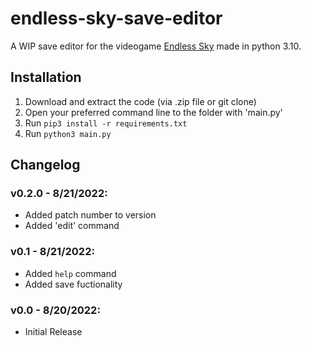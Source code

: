 # endless-sky-save-editor
A WIP save editor for the videogame [Endless Sky](https://endless-sky.github.io/) made in python 3.10.

## Installation
1. Download and extract the code (via .zip file or git clone)
2. Open your preferred command line to the folder with 'main.py'
3. Run ```pip3 install -r requirements.txt```
4. Run ```python3 main.py```

## Changelog
### v0.2.0 - 8/21/2022:
 - Added patch number to version
 - Added 'edit' command
### v0.1 - 8/21/2022:
 - Added ```help``` command
 - Added save fuctionality
### v0.0 - 8/20/2022:
 - Initial Release
